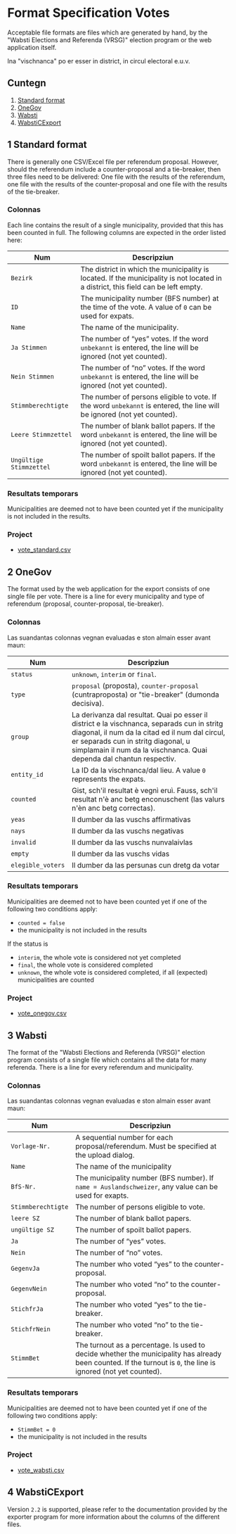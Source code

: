 Format Specification Votes
==========================

Acceptable file formats are files which are generated by hand, by the "Wabsti Elections and Referenda (VRSG)" election program or the web application itself.

Ina "vischnanca" po er esser in district, in circul electoral e.u.v.

## Cuntegn

1. [Standard format](#standard-format)
2. [OneGov](#onegov)
3. [Wabsti](#wabsti)
4. [WabstiCExport](#wabsticexport)


1 Standard format
-----------------

There is generally one CSV/Excel file per referendum proposal. However, should the referendum include a counter-proposal and a tie-breaker, then three files need to be delivered: One file with the results of the referendum, one file with the results of the counter-proposal and one file with the results of the tie-breaker.

### Colonnas

Each line contains the result of a single municipality, provided that this has been counted in full. The following columns are expected in the order listed here:

Num|Descripziun
---|---
`Bezirk`|The district in which the municipality is located. If the municipality is not located in a district, this field can be left empty.
`ID`|The municipality number (BFS number) at the time of the vote. A value of `0` can be used for expats.
`Name`|The name of the municipality.
`Ja Stimmen`|The number of “yes” votes. If the word `unbekannt` is entered, the line will be ignored (not yet counted).
`Nein Stimmen`|The number of “no” votes. If the word `unbekannt` is entered, the line will be ignored (not yet counted).
`Stimmberechtigte`|The number of persons eligible to vote. If the word `unbekannt` is entered, the line will be ignored (not yet counted).
`Leere Stimmzettel`|The number of blank ballot papers. If the word `unbekannt` is entered, the line will be ignored (not yet counted).
`Ungültige Stimmzettel`|The number of spoilt ballot papers. If the word `unbekannt` is entered, the line will be ignored (not yet counted).

### Resultats temporars

Municipalities are deemed not to have been counted yet if the municipality is not included in the results.

### Project

- [vote_standard.csv](https://raw.githubusercontent.com/OneGov/onegov.election_day/master/docs/templates/vote_standard.csv)


2 OneGov
--------

The format used by the web application for the export consists of one single file per vote. There is a line for every municipality and type of referendum (proposal, counter-proposal, tie-breaker).

### Colonnas

Las suandantas colonnas vegnan evaluadas e ston almain esser avant maun:

Num|Descripziun
---|---
`status`|`unknown`, `interim` or `final`.
`type`|`proposal` (proposta), `counter-proposal` (cuntraproposta) or "tie-breaker" (dumonda decisiva).
`group`|La derivanza dal resultat. Quai po esser il district e la vischnanca, separads cun in stritg diagonal, il num da la citad ed il num dal circul, er separads cun in stritg diagonal, u simplamain il num da la vischnanca. Quai dependa dal chantun respectiv.
`entity_id`|La ID da la vischnanca/dal lieu. A value `0` represents the expats.
`counted`|Gist, sch'il resultat è vegnì eruì. Fauss, sch'il resultat n'è anc betg enconuschent (las valurs n'èn anc betg correctas).
`yeas`|Il dumber da las vuschs affirmativas
`nays`|Il dumber da las vuschs negativas
`invalid`|Il dumber da las vuschs nunvalaivlas
`empty`|Il dumber da las vuschs vidas
`elegible_voters`|Il dumber da las persunas cun dretg da votar


### Resultats temporars

Municipalities are deemed not to have been counted yet if one of the following two conditions apply:
- `counted = false`
- the municipality is not included in the results

If the status is
- `interim`, the whole vote is considered not yet completed
- `final`, the whole vote is considered completed
- `unknown`, the whole vote is considered completed, if all (expected) municipalities are counted

### Project

- [vote_onegov.csv](https://raw.githubusercontent.com/OneGov/onegov.election_day/master/docs/templates/vote_onegov.csv)


3 Wabsti
--------

The format of the "Wabsti Elections and Referenda (VRSG)" election program consists of a single file which contains all the data for many referenda. There is a line for every referendum and municipality.

### Colonnas

Las suandantas colonnas vegnan evaluadas e ston almain esser avant maun:

Num|Descripziun
---|---
`Vorlage-Nr.`|A sequential number for each proposal/referendum. Must be specified at the upload dialog.
`Name`|The name of the municipality
`BfS-Nr.`|The municipality number (BFS number). If `name = Auslandschweizer`, any value can be used for exapts.
`Stimmberechtigte`|The number of persons eligible to vote.
`leere SZ`|The number of blank ballot papers.
`ungültige SZ`|The number of spoilt ballot papers.
`Ja`|The number of “yes” votes.
`Nein`|The number of “no” votes.
`GegenvJa`|The number who voted “yes” to the counter-proposal.
`GegenvNein`|The number who voted “no” to the counter-proposal.
`StichfrJa`|The number who voted “yes” to the tie-breaker.
`StichfrNein`|The number who voted “no” to the tie-breaker.
`StimmBet`|The turnout as a percentage. Is used to decide whether the municipality has already been counted. If the turnout is `0`, the line is ignored (not yet counted).

### Resultats temporars

Municipalities are deemed not to have been counted yet if one of the following two conditions apply:
- `StimmBet = 0`
- the municipality is not included in the results

### Project

- [vote_wabsti.csv](https://raw.githubusercontent.com/OneGov/onegov.election_day/master/docs/templates/vote_wabsti.csv)


4 WabstiCExport
---------------

Version `2.2` is supported, please refer to the documentation provided by the exporter program for more information about the columns of the different files.

